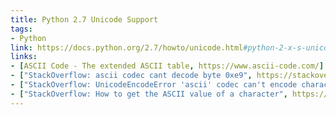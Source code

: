 ```yaml
---
title: Python 2.7 Unicode Support
tags:
- Python
link: https://docs.python.org/2.7/howto/unicode.html#python-2-x-s-unicode-support
links:
- [ASCII Code - The extended ASCII table, https://www.ascii-code.com/]
- ["StackOverflow: ascii codec cant decode byte 0xe9", https://stackoverflow.com/questions/28947607/ascii-codec-cant-decode-byte-0xe9]
- ["StackOverflow: UnicodeEncodeError 'ascii' codec can't encode character u'\xa0' in position 20 ordinal not in range(128)", https://stackoverflow.com/questions/9942594/unicodeencodeerror-ascii-codec-cant-encode-character-u-xa0-in-position-20]
- ["StackOverflow: How to get the ASCII value of a character", https://stackoverflow.com/questions/227459/how-to-get-the-ascii-value-of-a-character]
---
```

